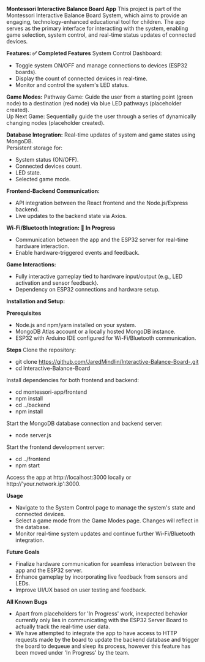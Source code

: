 **Montessori Interactive Balance Board App**
This project is part of the Montessori Interactive Balance Board System, which aims to provide an engaging, technology-enhanced educational tool for children. The app serves as the primary interface for interacting with the system, enabling game selection, system control, and real-time status updates of connected devices.

**Features: ✅ Completed Features**
System Control Dashboard:<br />
* Toggle system ON/OFF and manage connections to devices (ESP32 boards).
* Display the count of connected devices in real-time.
* Monitor and control the system's LED status.

**Game Modes:**
Pathway Game: Guide the user from a starting point (green node) to a destination (red node) via blue LED pathways (placeholder created).<br />
Up Next Game: Sequentially guide the user through a series of dynamically changing nodes (placeholder created).<br />

**Database Integration:**
Real-time updates of system and game states using MongoDB.<br />
Persistent storage for:<br />
* System status (ON/OFF).
* Connected devices count.
* LED state.
* Selected game mode.

**Frontend-Backend Communication:**
* API integration between the React frontend and the Node.js/Express backend.
* Live updates to the backend state via Axios.

**Wi-Fi/Bluetooth Integration: 🚧 In Progress**
* Communication between the app and the ESP32 server for real-time hardware interaction.
* Enable hardware-triggered events and feedback.

**Game Interactions:**
* Fully interactive gameplay tied to hardware input/output (e.g., LED activation and sensor feedback).
* Dependency on ESP32 connections and hardware setup.

**Installation and Setup:**

**Prerequisites**
* Node.js and npm/yarn installed on your system.
* MongoDB Atlas account or a locally hosted MongoDB instance.
* ESP32 with Arduino IDE configured for Wi-Fi/Bluetooth communication.

**Steps**
Clone the repository:
* git clone https://github.com/JaredMindlin/Interactive-Balance-Board-.git
* cd Interactive-Balance-Board

Install dependencies for both frontend and backend:
* cd montessori-app/frontend
* npm install
* cd ../backend
* npm install

Start the MongoDB database connection and backend server:
* node server.js

Start the frontend development server:
* cd ../frontend
* npm start

Access the app at http://localhost:3000 locally or http://'your.network.ip':3000.

**Usage**
* Navigate to the System Control page to manage the system's state and connected devices.
* Select a game mode from the Game Modes page. Changes will reflect in the database.
* Monitor real-time system updates and continue further Wi-Fi/Bluetooth integration.

**Future Goals**
* Finalize hardware communication for seamless interaction between the app and the ESP32 server.
* Enhance gameplay by incorporating live feedback from sensors and LEDs.
* Improve UI/UX based on user testing and feedback.

**All Known Bugs**
* Apart from placeholders for 'In Progress' work, inexpected behavior currently only lies in communicating with the ESP32 Server Board to actually track the real-time user data.<br />
* We have attempted to integrate the app to have access to HTTP requests made by the board to update the backend database and trigger the board to dequeue and sleep its process, however this feature has been moved under 'In Progress' by the team.